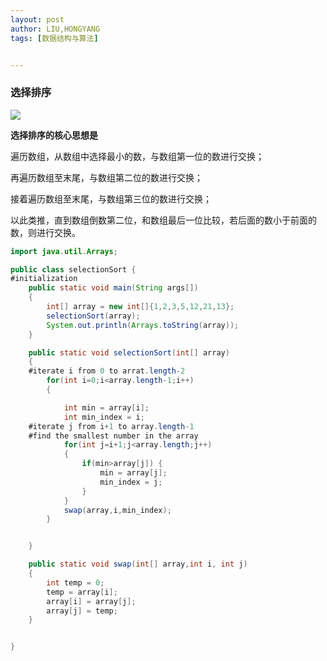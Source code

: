 ```yaml
---
layout: post
author: LIU,HONGYANG
tags: [数据结构与算法]


---
```








### 选择排序

![](https://tva1.sinaimg.cn/large/006y8mN6gy1g8v912qj59j30u00q3q5n.jpg)

**选择排序的核心思想是**

遍历数组，从数组中选择最小的数，与数组第一位的数进行交换；

再遍历数组至末尾，与数组第二位的数进行交换；

接着遍历数组至末尾，与数组第三位的数进行交换；

以此类推，直到数组倒数第二位，和数组最后一位比较，若后面的数小于前面的数，则进行交换。

```java
import java.util.Arrays;

public class selectionSort {
#initialization
    public static void main(String args[])
    {
        int[] array = new int[]{1,2,3,5,12,21,13};
        selectionSort(array);
        System.out.println(Arrays.toString(array));
    }

    public static void selectionSort(int[] array)
    {
    #iterate i from 0 to arrat.length-2
        for(int i=0;i<array.length-1;i++)
        {

            int min = array[i];
            int min_index = i;
	#iterate j from i+1 to array.length-1
	#find the smallest number in the array
            for(int j=i+1;j<array.length;j++)
            {
                if(min>array[j]) {
                    min = array[j];
                    min_index = j;
                }
            }
            swap(array,i,min_index);
        }


    }

    public static void swap(int[] array,int i, int j)
    {
        int temp = 0;
        temp = array[i];
        array[i] = array[j];
        array[j] = temp;
    }


}

```


